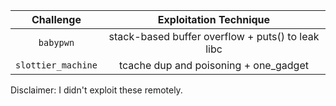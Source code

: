 | Challenge | Exploitation Technique |
| :---: | :---: |
| `babypwn` | stack-based buffer overflow + puts() to leak libc |
| `slottier_machine` | tcache dup and poisoning + one_gadget |

Disclaimer: I didn't exploit these remotely.
